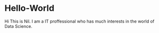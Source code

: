 # Hello-World
Hi This is Nil. I am a IT proffessional who has much interests in the world of Data Science.
